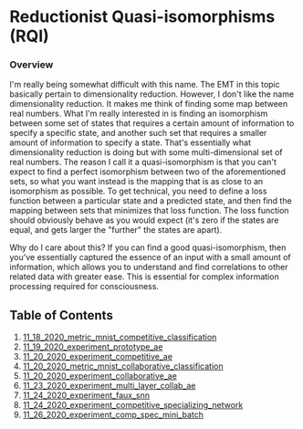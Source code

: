 # Reductionist Quasi-isomorphisms (RQI)

### Overview
I'm really being somewhat difficult with this name.  The EMT in this topic basically
pertain to dimensionality reduction.  However, I don't like the name dimensionality reduction.
It makes me think of finding some map between real numbers.  What I'm really interested in
is finding an isomorphism between some set of states that requires a certain amount of 
information to specify a specific state, and another such set that requires a smaller amount
of information to specify a state.  That's essentially what dimensionality reduction is doing
but with some multi-dimensional set of real numbers.  The reason I call it a quasi-isomorphism is
that you can't expect to find a perfect isomorphism between two of the aforementioned sets,
so what you want instead is the mapping that is as close to an isomorphism as possible.  To get 
technical, you need to define a loss function between a particular state and a predicted
state, and then find the mapping between sets that minimizes that loss function.  The loss
function should obviously behave as you would expect (it's zero if the states are equal, and gets
larger the "further" the states are apart).

Why do I care about this?  If you can find a good quasi-isomorphism, then you've essentially
captured the essence of an input with a small amount of information, which allows you to understand
and find correlations to other related data with greater ease.  This is essential for complex information
processing required for consciousness.

## Table of Contents
1. [11_18_2020_metric_mnist_competitive_classification](11_18_2020_metric_mnist_competitive_classification)
2. [11_19_2020_experiment_prototype_ae](11_19_2020_experiment_prototype_ae)
3. [11_20_2020_experiment_competitive_ae](11_20_2020_experiment_competitive_ae)
4. [11_20_2020_metric_mnist_collaborative_classification](11_20_2020_metric_mnist_collaborative_classification)
5. [11_20_2020_experiment_collaborative_ae](11_20_2020_experiment_collaborative_ae)
6. [11_23_2020_experiment_multi_layer_collab_ae](11_23_2020_experiment_multi_layer_collab_ae)
7. [11_24_2020_experiment_faux_snn](11_24_2020_experiment_faux_snn)
8. [11_24_2020_experiment_competitive_specializing_network](11_24_2020_experiment_competitive_specializing_network)
9. [11_26_2020_experiment_comp_spec_mini_batch](11_26_2020_experiment_comp_spec_mini_batch)
